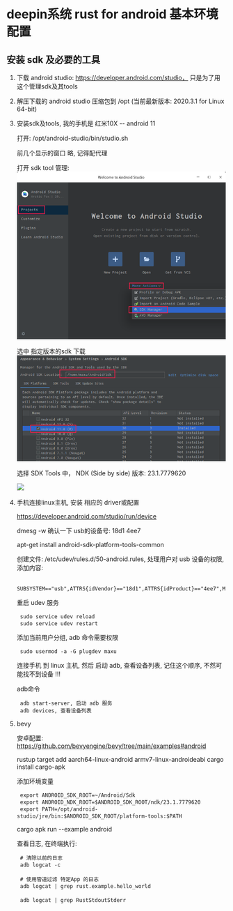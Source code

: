 # deepin系统 rust for android 基本环境配置

## 安装 sdk 及必要的工具

1. 下载 android studio: https://developer.android.com/studio， 只是为了用这个管理sdk及其tools

2. 解压下载的 android studio 压缩包到 /opt (当前最新版本: 2020.3.1 for Linux 64-bit)

3. 安装sdk及tools, 我的手机是 红米10X -- android 11

    打开: /opt/android-studio/bin/studio.sh

    前几个显示的窗口 略, 记得配代理

    打开 sdk tool 管理:
        ![](基本环境设置/2021-12-25-11-39-16.png)

    选中 指定版本的sdk 下载
        ![](基本环境设置/2021-12-25-11-41-03.png)

    选择 SDK Tools 中，
        NDK (Side by side) 版本: 23.1.7779620

    ![](基本环境设置/2021-12-25-12-03-14.png)

4. 手机连接linux主机, 安装 相应的 driver或配置

    https://developer.android.com/studio/run/device

    dmesg -w 确认一下 usb的设备号: 18d1 4ee7

    apt-get install android-sdk-platform-tools-common

    创建文件: /etc/udev/rules.d/50-android.rules, 处理用户对 usb 设备的权限, 添加内容:

        SUBSYSTEM=="usb",ATTRS{idVendor}=="18d1",ATTRS{idProduct}=="4ee7",MODE="0666"

    重启 udev 服务

        sudo service udev reload
        sudo service udev restart

    添加当前用户分组, adb 命令需要权限

        sudo usermod -a -G plugdev maxu

    连接手机 到 linux 主机, 然后 启动 adb, 查看设备列表, 记住这个顺序, 不然可能找不到设备 !!!

    adb命令

        adb start-server, 启动 adb 服务
        adb devices, 查看设备列表

5. bevy

    安卓配置:
        https://github.com/bevyengine/bevy/tree/main/examples#android

    rustup target add aarch64-linux-android armv7-linux-androideabi
    cargo install cargo-apk

    添加环境变量

        export ANDROID_SDK_ROOT=~/Android/Sdk
        export ANDROID_NDK_ROOT=$ANDROID_SDK_ROOT/ndk/23.1.7779620
        export PATH=/opt/android-studio/jre/bin:$ANDROID_SDK_ROOT/platform-tools:$PATH

    cargo apk run --example android


    查看日志, 在终端执行:

        # 清除以前的日志
        adb logcat -c

        # 使用管道过滤 特定App 的日志
        adb logcat | grep rust.example.hello_world

        adb logcat | grep RustStdoutStderr
